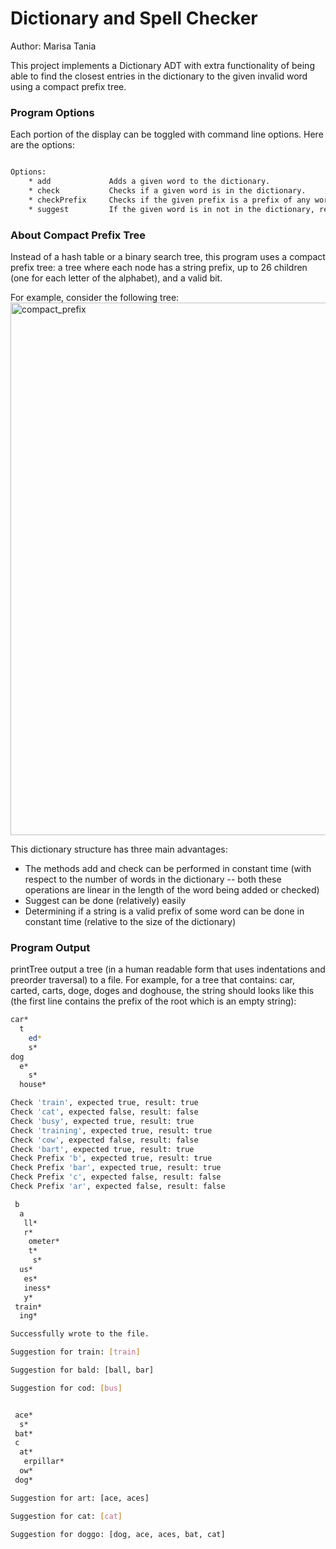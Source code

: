 # Dictionary and Spell Checker

Author: Marisa Tania 

This project implements a Dictionary ADT with extra functionality of being able to find the closest entries 
in the dictionary to the given invalid word using a compact prefix tree. 


### Program Options
Each portion of the display can be toggled with command line options. Here are the options:
```bash

Options:
    * add             Adds a given word to the dictionary.
    * check           Checks if a given word is in the dictionary.
    * checkPrefix     Checks if the given prefix is a prefix of any word in the dictionary.
    * suggest         If the given word is in not in the dictionary, returns an array of the closest entries in the dictionary.
```

### About Compact Prefix Tree
Instead of a hash table or a binary search tree, this program uses a compact prefix tree: a tree where each node has a string prefix, up to 26 children (one for each letter of the alphabet), and a valid bit.

For example, consider the following tree:
<img width="852" alt="compact_prefix" src="https://user-images.githubusercontent.com/60201466/119573015-8032e680-bd68-11eb-90d8-db9a93e4efc2.png">

This dictionary structure has three main advantages:
   - The methods add and check can be performed in constant time (with respect to the number of words in the dictionary -- both these operations are linear in the length of the word being added or checked)
   - Suggest can be done (relatively) easily
   - Determining if a string is a valid prefix of some word can be done in constant time (relative to the size of the dictionary)

### Program Output
printTree output a tree (in a human readable form that uses indentations and preorder traversal) to a file. For example, for a tree that contains: car, carted, carts, doge, doges and doghouse, the string should looks like this (the first line contains the prefix of the root which is an empty string):

```bash
car* 
  t
    ed*
    s* 
dog
  e* 
    s*
  house*

```

```bash
Check 'train', expected true, result: true
Check 'cat', expected false, result: false
Check 'busy', expected true, result: true
Check 'training', expected true, result: true
Check 'cow', expected false, result: false
Check 'bart', expected true, result: true
Check Prefix 'b', expected true, result: true
Check Prefix 'bar', expected true, result: true
Check Prefix 'c', expected false, result: false
Check Prefix 'ar', expected false, result: false

 b
  a
   ll*
   r*
    ometer*
    t*
     s*
  us*
   es*
   iness*
   y*
 train*
  ing*

Successfully wrote to the file.

Suggestion for train: [train]

Suggestion for bald: [ball, bar]

Suggestion for cod: [bus]


 ace*
  s*
 bat*
 c
  at*
   erpillar*
  ow*
 dog*

Suggestion for art: [ace, aces]

Suggestion for cat: [cat]

Suggestion for doggo: [dog, ace, aces, bat, cat]

```

